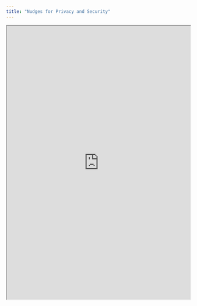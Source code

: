 ```yaml
---
title: "Nudges for Privacy and Security"
---
```



<iframe height="750" width="100%" src="https://ewelton.github.io/ktest/wiki.html#Nudges%20for%20Privacy%20and%20Security"></iframe>
